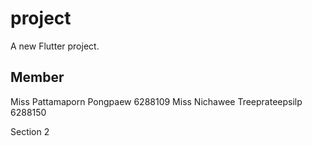 # project

A new Flutter project.

## Member
 
 Miss Pattamaporn Pongpaew 6288109
 Miss Nichawee Treeprateepsilp 6288150
 
 Section 2
 

